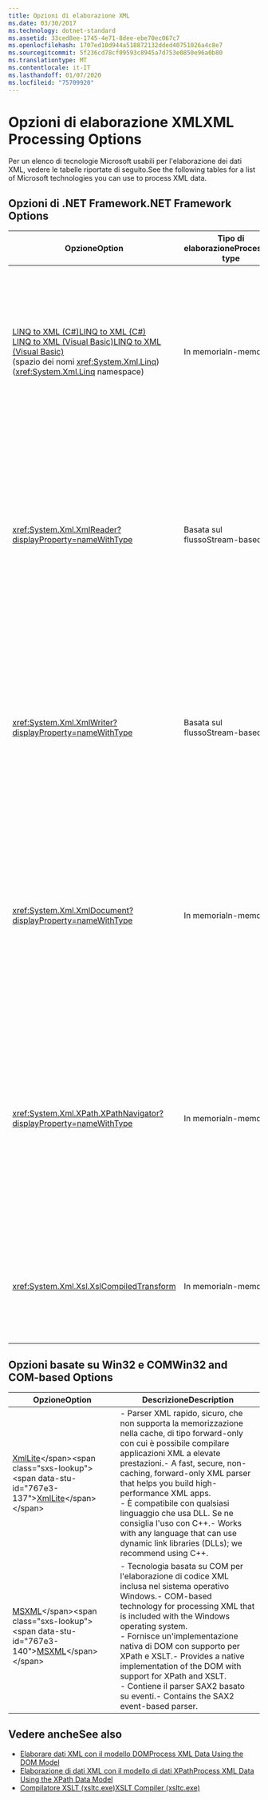 ```yaml
---
title: Opzioni di elaborazione XML
ms.date: 03/30/2017
ms.technology: dotnet-standard
ms.assetid: 33ced8ee-1745-4e71-8dee-ebe70ec067c7
ms.openlocfilehash: 1707ed10d944a518872132dded40751026a4c8e7
ms.sourcegitcommit: 5f236cd78cf09593c8945a7d753e0850e96a0b80
ms.translationtype: MT
ms.contentlocale: it-IT
ms.lasthandoff: 01/07/2020
ms.locfileid: "75709920"
---
```

# <a name="xml-processing-options"></a><span data-ttu-id="767e3-102">Opzioni di elaborazione XML</span><span class="sxs-lookup"><span data-stu-id="767e3-102">XML Processing Options</span></span>
<span data-ttu-id="767e3-103">Per un elenco di tecnologie Microsoft usabili per l'elaborazione dei dati XML, vedere le tabelle riportate di seguito.</span><span class="sxs-lookup"><span data-stu-id="767e3-103">See the following tables for a list of Microsoft technologies you can use to process XML data.</span></span>  
  
## <a name="net-framework-options"></a><span data-ttu-id="767e3-104">Opzioni di .NET Framework</span><span class="sxs-lookup"><span data-stu-id="767e3-104">.NET Framework Options</span></span>  
  
|<span data-ttu-id="767e3-105">**Opzione**</span><span class="sxs-lookup"><span data-stu-id="767e3-105">**Option**</span></span>|<span data-ttu-id="767e3-106">**Tipo di elaborazione**</span><span class="sxs-lookup"><span data-stu-id="767e3-106">**Processing type**</span></span>|<span data-ttu-id="767e3-107">**Descrizione**</span><span class="sxs-lookup"><span data-stu-id="767e3-107">**Description**</span></span>|  
|----------------|-------------------------|---------------------|  
|[<span data-ttu-id="767e3-108">LINQ to XML (C#)</span><span class="sxs-lookup"><span data-stu-id="767e3-108">LINQ to XML (C#)</span></span>](../../../csharp/programming-guide/concepts/linq/linq-to-xml-overview.md) <br/> [<span data-ttu-id="767e3-109">LINQ to XML (Visual Basic)</span><span class="sxs-lookup"><span data-stu-id="767e3-109">LINQ to XML (Visual Basic)</span></span>](../../../visual-basic/programming-guide/concepts/linq/linq-to-xml.md) <br /><span data-ttu-id="767e3-110">(spazio dei nomi <xref:System.Xml.Linq>)</span><span class="sxs-lookup"><span data-stu-id="767e3-110">(<xref:System.Xml.Linq> namespace)</span></span>|<span data-ttu-id="767e3-111">In memoria</span><span class="sxs-lookup"><span data-stu-id="767e3-111">In-memory</span></span>|<span data-ttu-id="767e3-112">- Basata sulla tecnologia LINQ (Language Integrated Query) di .NET Framework.</span><span class="sxs-lookup"><span data-stu-id="767e3-112">-   Based on the .NET Framework Language-Integrated Query (LINQ) technology.</span></span><br /><span data-ttu-id="767e3-113">- Garantisce un utilizzo delle query simile a SQL per oggetti, dati relazionali e dati XML.</span><span class="sxs-lookup"><span data-stu-id="767e3-113">-   Provides query experience that is similar to SQL for objects, relational data, and XML data.</span></span><br /><span data-ttu-id="767e3-114">- Fornisce funzionalità intuitive per la creazione e la trasformazione di documenti.</span><span class="sxs-lookup"><span data-stu-id="767e3-114">-   Provides intuitive document creation and transformation capabilities.</span></span><br /><span data-ttu-id="767e3-115">- Usare questa opzione se si scrive del nuovo codice.</span><span class="sxs-lookup"><span data-stu-id="767e3-115">-   Use this option if you're writing new code.</span></span>|  
|<xref:System.Xml.XmlReader?displayProperty=nameWithType>|<span data-ttu-id="767e3-116">Basata sul flusso</span><span class="sxs-lookup"><span data-stu-id="767e3-116">Stream-based</span></span>|<span data-ttu-id="767e3-117">- Fornisce un accesso rapido, non memorizzato nella cache, di tipo forward-only ai dati XML.</span><span class="sxs-lookup"><span data-stu-id="767e3-117">-   Provides a fast, non-cached, forward-only way to access XML data.</span></span><br /><span data-ttu-id="767e3-118">- È possibile creare oggetti usando il metodo <xref:System.Xml.XmlReader.Create%2A?displayProperty=nameWithType>, nonché specificare il set di funzionalità da abilitare nell'oggetto tramite la classe <xref:System.Xml.XmlReaderSettings>.</span><span class="sxs-lookup"><span data-stu-id="767e3-118">-   You can create objects by using the <xref:System.Xml.XmlReader.Create%2A?displayProperty=nameWithType> method, and specify the set of features to enable on the object by using the <xref:System.Xml.XmlReaderSettings> class.</span></span>|  
|<xref:System.Xml.XmlWriter?displayProperty=nameWithType>|<span data-ttu-id="767e3-119">Basata sul flusso</span><span class="sxs-lookup"><span data-stu-id="767e3-119">Stream-based</span></span>|<span data-ttu-id="767e3-120">- Fornisce una generazione rapida, non memorizzata nella cache, di tipo forward-only dei dati XML.</span><span class="sxs-lookup"><span data-stu-id="767e3-120">-   Provides a fast, non-cached, forward-only way to generate XML data.</span></span><br /><span data-ttu-id="767e3-121">- È possibile creare oggetti usando il metodo <xref:System.Xml.XmlWriter.Create%2A?displayProperty=nameWithType>, nonché specificare il set di funzionalità da abilitare nell'oggetto tramite la classe <xref:System.Xml.XmlWriterSettings>.</span><span class="sxs-lookup"><span data-stu-id="767e3-121">-   You can create objects by using the <xref:System.Xml.XmlWriter.Create%2A?displayProperty=nameWithType> method, and specify the set of features to enable on the object by using the <xref:System.Xml.XmlWriterSettings> class.</span></span>|  
|<xref:System.Xml.XmlDocument?displayProperty=nameWithType>|<span data-ttu-id="767e3-122">In memoria</span><span class="sxs-lookup"><span data-stu-id="767e3-122">In-memory</span></span>|<span data-ttu-id="767e3-123">- Implementa le raccomandazioni [W3C Document Object Model (DOM) Level 1 Core](https://www.w3.org/TR/REC-DOM-Level-1/level-one-core.html) e [DOM Level 2 Core](https://www.w3.org/TR/DOM-Level-2-Core/).</span><span class="sxs-lookup"><span data-stu-id="767e3-123">-   Implements the [W3C Document Object Model (DOM) Level 1 Core](https://www.w3.org/TR/REC-DOM-Level-1/level-one-core.html) and [DOM Level 2 Core](https://www.w3.org/TR/DOM-Level-2-Core/) recommendations.</span></span><br /><span data-ttu-id="767e3-124">- È possibile creare, inserire, rimuovere e modificare nodi usando metodi e proprietà basati sul modello DOM noto.</span><span class="sxs-lookup"><span data-stu-id="767e3-124">-   You can create, insert, remove, and modify nodes by using methods and properties based on the familiar DOM model.</span></span><br /><span data-ttu-id="767e3-125">- Usare questa opzione se si modifica il codice esistente tramite cui viene usato DOM di W3C.</span><span class="sxs-lookup"><span data-stu-id="767e3-125">-   Use this option if you're modifying existing code that utilizes the W3C DOM.</span></span>|  
|<xref:System.Xml.XPath.XPathNavigator?displayProperty=nameWithType>|<span data-ttu-id="767e3-126">In memoria</span><span class="sxs-lookup"><span data-stu-id="767e3-126">In-memory</span></span>|<span data-ttu-id="767e3-127">- Offre diverse opzioni di modifica e funzionalità di navigazione usando un modello di cursore.</span><span class="sxs-lookup"><span data-stu-id="767e3-127">-   Offers several editing options and navigation capabilities using a cursor model.</span></span><br /><span data-ttu-id="767e3-128">- I documenti XML possono essere contenuti in un oggetto <xref:System.Xml.XPath.XPathDocument> o <xref:System.Xml.XmlDocument>.</span><span class="sxs-lookup"><span data-stu-id="767e3-128">-   XML documents can be contained in an <xref:System.Xml.XPath.XPathDocument> or <xref:System.Xml.XmlDocument> object.</span></span><br /><span data-ttu-id="767e3-129">- Fornisce prestazioni eccellenti per l'elaborazione di sola lettura di XML.</span><span class="sxs-lookup"><span data-stu-id="767e3-129">-   Provides excellent performance for read-only processing of XML.</span></span><br /><span data-ttu-id="767e3-130">- Usare questa opzione se si modifica il codice esistente con query XPath o trasformazioni XSLT.</span><span class="sxs-lookup"><span data-stu-id="767e3-130">-   Use this option if you're modifying existing code with XPath queries or XSLT transformations.</span></span>|  
|<xref:System.Xml.Xsl.XslCompiledTransform>|<span data-ttu-id="767e3-131">In memoria</span><span class="sxs-lookup"><span data-stu-id="767e3-131">In-memory</span></span>|<span data-ttu-id="767e3-132">- Fornisce opzioni per la trasformazione di dati XML tramite trasformazioni XSL.</span><span class="sxs-lookup"><span data-stu-id="767e3-132">-   Provides options for transforming XML data using XSL transformations.</span></span><br /><span data-ttu-id="767e3-133">- Tramite il [compilatore XSLT (xsltc.exe)](../../../../docs/standard/data/xml/xslt-compiler-xsltc-exe.md) è possibile fare riferimento a trasformazioni precompilate nell'applicazione in uso.</span><span class="sxs-lookup"><span data-stu-id="767e3-133">-   The [XSLT Compiler (xsltc.exe)](../../../../docs/standard/data/xml/xslt-compiler-xsltc-exe.md) lets you reference pre-compiled transformations in your app.</span></span>|  
  
## <a name="win32-and-com-based-options"></a><span data-ttu-id="767e3-134">Opzioni basate su Win32 e COM</span><span class="sxs-lookup"><span data-stu-id="767e3-134">Win32 and COM-based Options</span></span>  
  
|<span data-ttu-id="767e3-135">**Opzione**</span><span class="sxs-lookup"><span data-stu-id="767e3-135">**Option**</span></span>|<span data-ttu-id="767e3-136">**Descrizione**</span><span class="sxs-lookup"><span data-stu-id="767e3-136">**Description**</span></span>|  
|----------------|---------------------|  
|<span data-ttu-id="767e3-137">[XmlLite](https://docs.microsoft.com/previous-versions/windows/desktop/ms752872(v=vs.85))</span><span class="sxs-lookup"><span data-stu-id="767e3-137">[XmlLite](https://docs.microsoft.com/previous-versions/windows/desktop/ms752872(v=vs.85))</span></span>|<span data-ttu-id="767e3-138">- Parser XML rapido, sicuro, che non supporta la memorizzazione nella cache, di tipo forward-only con cui è possibile compilare applicazioni XML a elevate prestazioni.</span><span class="sxs-lookup"><span data-stu-id="767e3-138">-   A fast, secure, non-caching, forward-only XML parser that helps you build high-performance XML apps.</span></span><br /><span data-ttu-id="767e3-139">- È compatibile con qualsiasi linguaggio che usa DLL. Se ne consiglia l'uso con C++.</span><span class="sxs-lookup"><span data-stu-id="767e3-139">-   Works with any language that can use dynamic link libraries (DLLs); we recommend using C++.</span></span>|  
|<span data-ttu-id="767e3-140">[MSXML](https://docs.microsoft.com/previous-versions/windows/desktop/ms763742(v=vs.85))</span><span class="sxs-lookup"><span data-stu-id="767e3-140">[MSXML](https://docs.microsoft.com/previous-versions/windows/desktop/ms763742(v=vs.85))</span></span>|<span data-ttu-id="767e3-141">- Tecnologia basata su COM per l'elaborazione di codice XML inclusa nel sistema operativo Windows.</span><span class="sxs-lookup"><span data-stu-id="767e3-141">-   COM-based technology for processing XML that is included with the Windows operating system.</span></span><br /><span data-ttu-id="767e3-142">- Fornisce un'implementazione nativa di DOM con supporto per XPath e XSLT.</span><span class="sxs-lookup"><span data-stu-id="767e3-142">-   Provides a native implementation of the DOM with support for XPath and XSLT.</span></span><br /><span data-ttu-id="767e3-143">- Contiene il parser SAX2 basato su eventi.</span><span class="sxs-lookup"><span data-stu-id="767e3-143">-   Contains the SAX2 event-based parser.</span></span>|  
  
## <a name="see-also"></a><span data-ttu-id="767e3-144">Vedere anche</span><span class="sxs-lookup"><span data-stu-id="767e3-144">See also</span></span>

- [<span data-ttu-id="767e3-145">Elaborare dati XML con il modello DOM</span><span class="sxs-lookup"><span data-stu-id="767e3-145">Process XML Data Using the DOM Model</span></span>](../../../../docs/standard/data/xml/process-xml-data-using-the-dom-model.md)
- [<span data-ttu-id="767e3-146">Elaborazione di dati XML con il modello di dati XPath</span><span class="sxs-lookup"><span data-stu-id="767e3-146">Process XML Data Using the XPath Data Model</span></span>](../../../../docs/standard/data/xml/process-xml-data-using-the-xpath-data-model.md)
- [<span data-ttu-id="767e3-147">Compilatore XSLT (xsltc.exe)</span><span class="sxs-lookup"><span data-stu-id="767e3-147">XSLT Compiler (xsltc.exe)</span></span>](../../../../docs/standard/data/xml/xslt-compiler-xsltc-exe.md)
